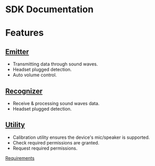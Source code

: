 # SDK Documentation

# Features

## [Emitter](#emitter)

- Transmitting data through sound waves.
- Headset plugged detection.
- Auto volume control.

## [Recognizer](#recognizer)

- Receive & processing sound waves data.
- Headset plugged detection.

## [Utility](#utility)

- Calibration utility ensures the device's mic/speaker is supported.
- Check required permissions are granted.
- Request required permissions.

[Requirements](#requirements)

